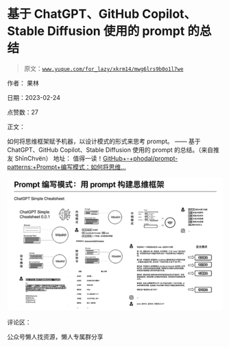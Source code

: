 # 基于 ChatGPT、GitHub Copilot、Stable Diffusion 使用的 prompt 的总结

> 原文：[`www.yuque.com/for_lazy/xkrm14/mwg6lrs9b0o1l7we`](https://www.yuque.com/for_lazy/xkrm14/mwg6lrs9b0o1l7we)

作者： 果林

日期：2023-02-24

点赞数：27

正文：

如何将思维框架赋予机器，以设计模式的形式来思考 prompt。 —— 基于 ChatGPT、GitHub Copilot、Stable Diffusion 使用的 prompt 的总结。（来自推友 ShīnChvën） 地址： 值得一读！[GitHub+-+phodal/prompt- patterns:+Prompt+编写模式：如何将思维...](https://github.com/phodal/prompt-patterns)

![](img/a1398586f578ee2ecff780c39d3de11c.png)  

评论区：

公众号懒人找资源，懒人专属群分享

